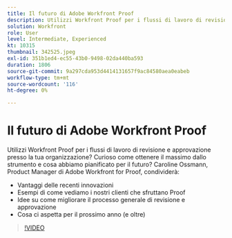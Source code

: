 ```yaml
---
title: Il futuro di Adobe Workfront Proof
description: Utilizzi Workfront Proof per i flussi di lavoro di revisione e approvazione presso la tua organizzazione? Curioso come ottenere il massimo dallo strumento e ciò che abbiamo pianificato per il futuro.
solution: Workfront
role: User
level: Intermediate, Experienced
kt: 10315
thumbnail: 342525.jpeg
exl-id: 351b1ed4-ec55-43b0-9498-02da440ba593
duration: 1806
source-git-commit: 9a297cda953d4414131657f9ac84580aea0eabeb
workflow-type: tm+mt
source-wordcount: '116'
ht-degree: 0%

---
```


# Il futuro di Adobe Workfront Proof

Utilizzi Workfront Proof per i flussi di lavoro di revisione e approvazione presso la tua organizzazione? Curioso come ottenere il massimo dallo strumento e cosa abbiamo pianificato per il futuro? Caroline Ossmann, Product Manager di Adobe Workfront for Proof, condividerà:

* Vantaggi delle recenti innovazioni
* Esempi di come vediamo i nostri clienti che sfruttano Proof
* Idee su come migliorare il processo generale di revisione e approvazione
* Cosa ci aspetta per il prossimo anno (e oltre)

>[!VIDEO](https://video.tv.adobe.com/v/342525/?quality=12&learn=on)
